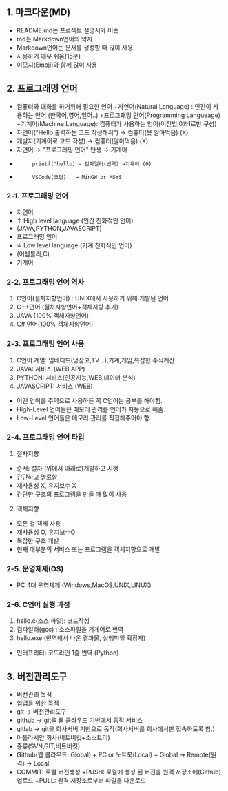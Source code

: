 ## 1. 마크다운(MD)
 - README.md는 프로젝트 설명서와 비슷
 - md는 Markdown언어의 약자
 - Markdown언어는 문서를 생성할 때 많이 사용
 - 사용하기 매우 쉬움(15분)
 - 이모지(Emoji)와 함께 많이 사용

 ## 2. 프로그래밍 언어
 - 컴퓨터와 대화를 하기위해 필요한 언어
    +자연어(Natural Language) : 인간이 사용하는 언어 (한국어,영어,일어..)
    +프로그래밍 언어(Programming Langueage)  
    +기계어(Machine Language): 컴퓨터가 사용하는 언어(이진법,0과1로만 구성)
 - 자연어("Hello 출력하는 코드 작성해줘") → 컴퓨터(못 알아먹음) (X)
 - 개발자(기계어로 코드 작성) → 컴퓨터(알아먹음) (X)
 - 자연어 → "프로그래밍 언어" 탄생 → 기계어
 -          printf("hello) → 컴파일러(번역) →기계어 (O)
 -          VSCode(코딩)   → MinGW or MSYS

 ### 2-1. 프로그래밍 언어
 - 자연어
 - ↑ High level language (인간 친화적인 언어)
 - (JAVA,PYTHON,JAVASCRIPT)
 - 프로그래밍 언어
 - ↓ Low level language (기계 친화적인 언어)
 -  (어셈블리,C)
 - 기계어  

 ### 2-2. 프로그래밍 언어 역사
  1. C언어(절차지향언어) : UNIX에서 사용하기 위해 개발된 언어
  2. C++언어 (절차지향언어+객체지향 추가)
  3. JAVA (100% 객체지향언어)
  4. C# 언어(100% 객체지향언어)

 ### 2-3. 프로그래밍 언어 사용
  1. C언어 계열: 임베디드(냉장고,TV ..),기계,게임,복잡한 수식계산
  2. JAVA: 서비스 (WEB,APP)
  3. PYTHON: 서비스(인공지능,WEB,데이터 분석)
  4. JAVASCRIPT: 서비스 (WEB)
  * 어떤 언어를 주력으로 사용하든 꼭 C언어는 공부를 해야함.
  * High-Level 언어들은 메모리 관리를 언어가 자동으로 해줌.
  * Low-Level 언어들은 메모리 관리를 직접해주어야 함.  
 ### 2-4. 프로그래밍 언어 타입
  1. 절차지향
   - 순서: 절차 (위에서 아래로)개발하고 시행
   - 간단하고 명료함
   - 재사용성 X, 유지보수 X
   - 간단한 구조의 프로그램을 만들 때 많이 사용

  2. 객체지향 
  - 모든 걸 객체 사용
  - 재사용성 O, 유지보수O
  - 복잡한 구조 개발
  - 현재 대부분의 서비스 또는 프로그램을 객체지향으로 개발

 ### 2-5. 운영체제(OS)
 - PC 4대 운영체제 (Windows,MacOS,UNIX,LINUX)
 
 ### 2-6. C언어 실행 과정
 1. hello.c(소스 파일): 코드작성
 2. 컴파일러(gcc) : 소스파일을 기계어로 번역
 3. hello.exe (번역해서 나온 결과물, 실행파일 확장자)
 *  인터프리터: 코드라인 1줄 번역 (Python) 

 ## 3. 버전관리도구
   - 버전관리 목적
   - 협업을 위한 목적
   - git → 버전관리도구
   - github → git을 웹 클라우드 기반에서 동작 서비스
   - gitlab → git을 회사서버 기반으로 동작(회사서버를 회사에서만 접속하도록 함.)
   - 아틀라시안 회사(비트버킷+소스트리)
   - 종류(SVN,GIT,비트버킷)
   - Github(웹 클라우드: Global) + PC or 노트북(Local) + Global → Remote(원격) → Local
   - COMMIT: 로컬 버전생성
   +PUSH: 로컬에 생성 된 버전을 원격 저장소에(Github) 업로드
   +PULL: 원격 저장소로부터 파일을 다운로드